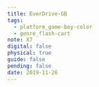 ```yaml
---
title: EverDrive-GB
tags:
  - platform_game-boy-color
  - genre_flash-cart
note: X7
digital: false
physical: true
guide: false
pending: false
date: 2019-11-26
---
```

